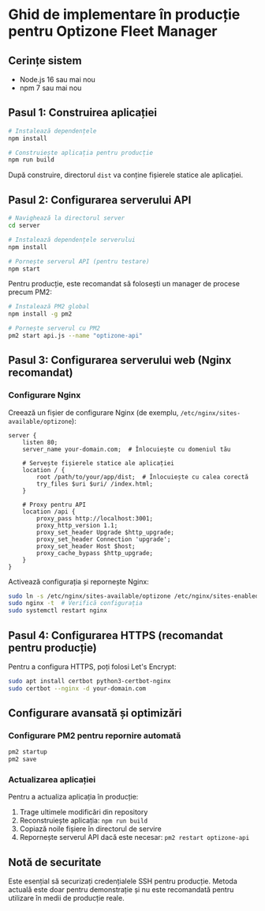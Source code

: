 
# Ghid de implementare în producție pentru Optizone Fleet Manager

## Cerințe sistem
- Node.js 16 sau mai nou
- npm 7 sau mai nou

## Pasul 1: Construirea aplicației

```bash
# Instalează dependențele
npm install

# Construiește aplicația pentru producție
npm run build
```

După construire, directorul `dist` va conține fișierele statice ale aplicației.

## Pasul 2: Configurarea serverului API

```bash
# Navighează la directorul server
cd server

# Instalează dependențele serverului
npm install

# Pornește serverul API (pentru testare)
npm start
```

Pentru producție, este recomandat să folosești un manager de procese precum PM2:

```bash
# Instalează PM2 global
npm install -g pm2

# Pornește serverul cu PM2
pm2 start api.js --name "optizone-api"
```

## Pasul 3: Configurarea serverului web (Nginx recomandat)

### Configurare Nginx

Creează un fișier de configurare Nginx (de exemplu, `/etc/nginx/sites-available/optizone`):

```nginx
server {
    listen 80;
    server_name your-domain.com;  # Înlocuiește cu domeniul tău

    # Servește fișierele statice ale aplicației
    location / {
        root /path/to/your/app/dist;  # Înlocuiește cu calea corectă
        try_files $uri $uri/ /index.html;
    }

    # Proxy pentru API
    location /api {
        proxy_pass http://localhost:3001;
        proxy_http_version 1.1;
        proxy_set_header Upgrade $http_upgrade;
        proxy_set_header Connection 'upgrade';
        proxy_set_header Host $host;
        proxy_cache_bypass $http_upgrade;
    }
}
```

Activează configurația și repornește Nginx:

```bash
sudo ln -s /etc/nginx/sites-available/optizone /etc/nginx/sites-enabled/
sudo nginx -t  # Verifică configurația
sudo systemctl restart nginx
```

## Pasul 4: Configurarea HTTPS (recomandat pentru producție)

Pentru a configura HTTPS, poți folosi Let's Encrypt:

```bash
sudo apt install certbot python3-certbot-nginx
sudo certbot --nginx -d your-domain.com
```

## Configurare avansată și optimizări

### Configurare PM2 pentru repornire automată

```bash
pm2 startup
pm2 save
```

### Actualizarea aplicației

Pentru a actualiza aplicația în producție:

1. Trage ultimele modificări din repository
2. Reconstruiește aplicația: `npm run build`
3. Copiază noile fișiere în directorul de servire
4. Repornește serverul API dacă este necesar: `pm2 restart optizone-api`

## Notă de securitate

Este esențial să securizați credențialele SSH pentru producție. Metoda actuală este doar pentru demonstrație și nu este recomandată pentru utilizare în medii de producție reale.
